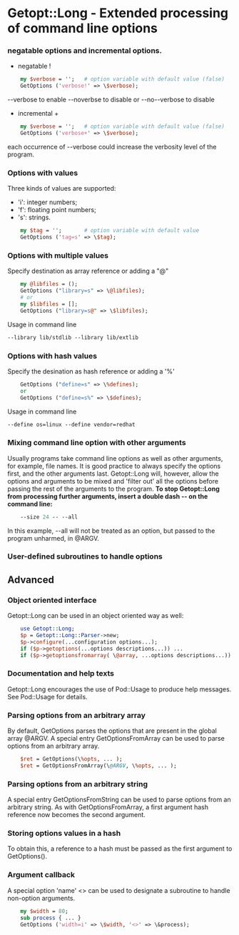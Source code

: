 # Getopt::Long - Extended processing of command line options

### negatable options and incremental options.
- negatable !
```perl
    my $verbose = '';   # option variable with default value (false)
    GetOptions ('verbose!' => \$verbose);
```
--verbose to enable
--noverbse to disable or --no--verbose to disable

- incremental +
````perl
    my $verbose = '';   # option variable with default value (false)
    GetOptions ('verbose+' => \$verbose);
````
each occurrence of --verbose could increase the verbosity level of the program.

### Options with values
Three kinds of values are supported: 
- 'i': integer numbers;
- 'f': floating point numbers;
- 's': strings.
````perl
    my $tag = '';       # option variable with default value
    GetOptions ('tag=s' => \$tag);
````

### Options with multiple values
Specify destination as array reference or adding a "@"
````perl
    my @libfiles = ();
    GetOptions ("library=s" => \@libfiles);
    # or 
    my $libfiles = [];
    GetOptions ("library=s@" => \$libfiles);
````
Usage in command line
````perl
--library lib/stdlib --library lib/extlib
````

### Options with hash values
Specify the desination as hash reference or adding a '%'
````perl
    GetOptions ("define=s" => \%defines);
    or
    GetOptions ("define=s%" => \$defines);
````
Usage in command line
````perl
--define os=linux --define vendor=redhat
````

### Mixing command line option with other arguments
Usually programs take command line options as well as other arguments, for example, file names. It is good practice to always specify the options first, and the other arguments last. Getopt::Long will, however, allow the options and arguments to be mixed and 'filter out' all the options before passing the rest of the arguments to the program. 
<b>To stop Getopt::Long from processing further arguments, insert a double dash -- on the command line:</b>
````perl
    --size 24 -- --all
````
In this example, --all will not be treated as an option, but passed to the program unharmed, in @ARGV.

### User-defined subroutines to handle options

## Advanced
### Object oriented interface
Getopt::Long can be used in an object oriented way as well:
````perl
    use Getopt::Long;
    $p = Getopt::Long::Parser->new;
    $p->configure(...configuration options...);
    if ($p->getoptions(...options descriptions...)) ...
    if ($p->getoptionsfromarray( \@array, ...options descriptions...)) ...
````

### Documentation and help texts
Getopt::Long encourages the use of Pod::Usage to produce help messages. 
See Pod::Usage for details.

### Parsing options from an arbitrary array
By default, GetOptions parses the options that are present in the global array @ARGV. A special entry GetOptionsFromArray can be used to parse options from an arbitrary array.
````perl
    $ret = GetOptions(\%opts, ... );
    $ret = GetOptionsFromArray(\@ARGV, \%opts, ... );
````
### Parsing options from an arbitrary string
A special entry GetOptionsFromString can be used to parse options from an arbitrary string.
As with GetOptionsFromArray, a first argument hash reference now becomes the second argument.

### Storing options values in a hash
To obtain this, a reference to a hash must be passed as the first argument to GetOptions().

### Argument callback
A special option 'name' <> can be used to designate a subroutine to handle non-option arguments. 
````perl
    my $width = 80;
    sub process { ... }
    GetOptions ('width=i' => \$width, '<>' => \&process);
````

